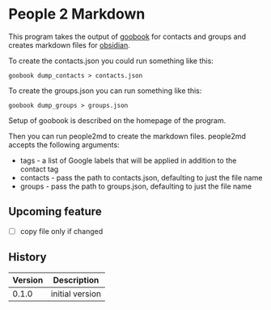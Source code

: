 # People 2 Markdown

This program takes the output of [goobook](https://gitlab.com/goobook/goobook) for contacts and groups and creates 
markdown files for [obsidian](https://obsidian.md).

To create the contacts.json you could run something like this:

    goobook dump_contacts > contacts.json

To create the groups.json you can run something like this:

    goobook dump_groups > groups.json

Setup of goobook is described on the homepage of the program.

Then you can run people2md to create the markdown files. people2md accepts the following
arguments:

* tags - a list of Google labels that will be applied in addition to the contact tag
* contacts - pass the path to contacts.json, defaulting to just the file name
* groups - pass the path to groups.json, defaulting to just the file name

## Upcoming feature

- [ ] copy file only if changed

## History

|Version|Description|
|---|---|
|0.1.0|initial version|
